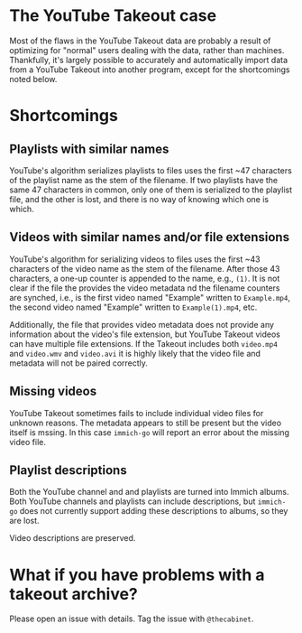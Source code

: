 # The YouTube Takeout case
Most of the flaws in the YouTube Takeout data are probably a result of optimizing for "normal" users dealing with the data, rather than machines.  Thankfully, it's largely possible to accurately and automatically import data from a YouTube Takeout into another program, except for the shortcomings noted below.

# Shortcomings

## Playlists with similar names

YouTube's algorithm serializes playlists to files uses the first ~47 characters of the playlist name as the stem of the filename.  If two playlists have the same 47 characters in common, only one of them is serialized to the playlist file, and the other is lost, and there is no way of knowing which one is which.

## Videos with similar names and/or file extensions
YouTube's algorithm for serializing videos to files uses the first ~43 characters of the video name as the stem of the filename.  After those 43 characters, a one-up counter is appended to the name, e.g., `(1)`.  It is not clear if the file the provides the video metadata nd the filename counters are synched, i.e., is the first video named "Example" written to `Example.mp4`, the second video named "Example" written to `Example(1).mp4`, etc.

Additionally, the file that provides video metadata does not provide any information about the video's file extension, but YouTube Takeout videos can have multiple file extensions.  If the Takeout includes both `video.mp4` and `video.wmv` and `video.avi` it is highly likely that the video file and metadata will not be paired correctly.

## Missing videos
YouTube Takeout sometimes fails to include individual video files for unknown reasons.  The metadata appears to still be present but the video itself is mssing.  In this case `immich-go` will report an error about the missing video file.

## Playlist descriptions
Both the YouTube channel and and playlists are turned into Immich albums.  Both YouTube channels and playlists can include descriptions, but `immich-go` does not currently support adding these descriptions to albums, so they are lost.

Video descriptions are preserved.

# What if you have problems with a takeout archive?
Please open an issue with details. Tag the issue with `@thecabinet`.
